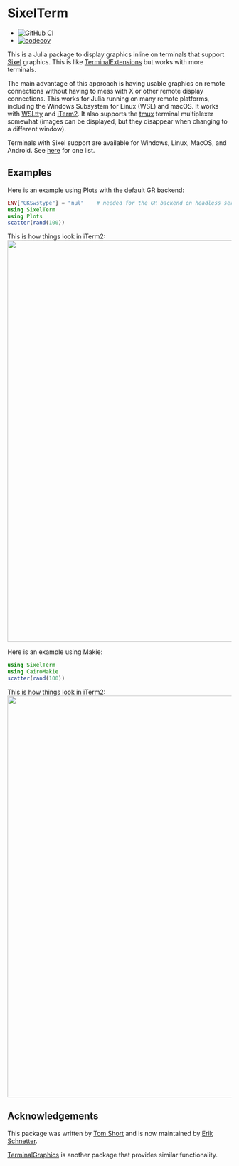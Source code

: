 # SixelTerm

* [![GitHub
  CI](https://github.com/eschnett/SixelTerm.jl/workflows/CI/badge.svg)](https://github.com/eschnett/SixelTerm.jl/actions)
* [![codecov](https://codecov.io/gh/eschnett/SixelTerm.jl/branch/master/graph/badge.svg?token=6JBYLRAD2X)](https://codecov.io/gh/eschnett/SixelTerm.jl)

This is a Julia package to display graphics inline on terminals that
support [Sixel](https://en.wikipedia.org/wiki/Sixel) graphics. This is
like
[TerminalExtensions](https://github.com/Keno/TerminalExtensions.jl)
but works with more terminals.

The main advantage of this approach is having usable graphics on remote 
connections without having to mess with X or other remote display
connections. This works for Julia running on many remote platforms, 
including the Windows Subsystem for Linux (WSL) and macOS. It works with
[WSLtty](https://github.com/mintty/wsltty) and [iTerm2](https://iterm2.com).
It also supports the [tmux](tmux.github.io) terminal multiplexer somewhat
(images can be displayed, but they disappear when changing to a different window).

Terminals with Sixel support are available for Windows, Linux, MacOS, and Android. 
See [here](https://github.com/saitoha/libsixel/blob/master/README.md#terminal-requirements)
for one list.

## Examples

Here is an example using Plots with the default GR backend:

```julia
ENV["GKSwstype"] = "nul"    # needed for the GR backend on headless servers
using SixelTerm
using Plots
scatter(rand(100))
```

This is how things look in iTerm2:
<img src="https://raw.githubusercontent.com/eschnett/SixelTerm.jl/master/demo.png" width=900px></img>

Here is an example using Makie:
```julia
using SixelTerm
using CairoMakie
scatter(rand(100))
```

This is how things look in iTerm2:
<img src="https://raw.githubusercontent.com/eschnett/SixelTerm.jl/master/demo-makie.png" width=900px></img>

## Acknowledgements

This package was written by [Tom Short](https://github.com/tshort) and
is now maintained by [Erik Schnetter](https://github.com/eschnett).

[TerminalGraphics](https://github.com/m-j-w/TerminalGraphics.jl) is another package that
provides similar functionality.
